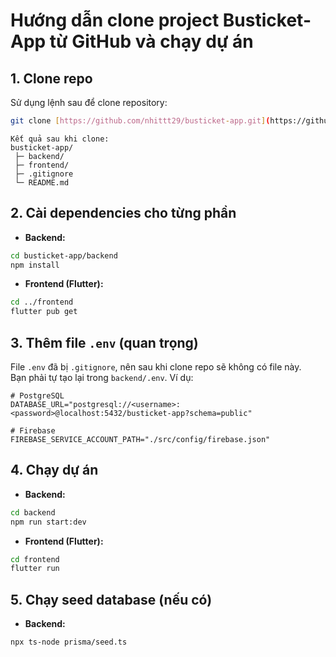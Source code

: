 # Hướng dẫn clone project Busticket-App từ GitHub và chạy dự án

## 1. Clone repo

Sử dụng lệnh sau để clone repository:

```bash
git clone [https://github.com/nhittt29/busticket-app.git](https://github.com/nhittt29/busticket-app.git)
```

```Project structure
Kết quả sau khi clone:
busticket-app/
 ├─ backend/
 ├─ frontend/
 ├─ .gitignore
 └─ README.md
```

## 2. Cài dependencies cho từng phần

- **Backend:**

```bash
cd busticket-app/backend
npm install
```

- **Frontend (Flutter):**

```bash
cd ../frontend
flutter pub get
```

## 3. Thêm file `.env` (quan trọng)

File `.env` đã bị `.gitignore`, nên sau khi clone repo sẽ không có file này.  
Bạn phải tự tạo lại trong `backend/.env`. Ví dụ:

```env
# PostgreSQL
DATABASE_URL="postgresql://<username>:<password>@localhost:5432/busticket-app?schema=public"

# Firebase
FIREBASE_SERVICE_ACCOUNT_PATH="./src/config/firebase.json"
```

## 4. Chạy dự án

- **Backend:**

```bash
cd backend
npm run start:dev
```

- **Frontend (Flutter):**

```bash
cd frontend
flutter run
```

## 5. Chạy seed database (nếu có)

- **Backend:**

```bash
npx ts-node prisma/seed.ts
```
